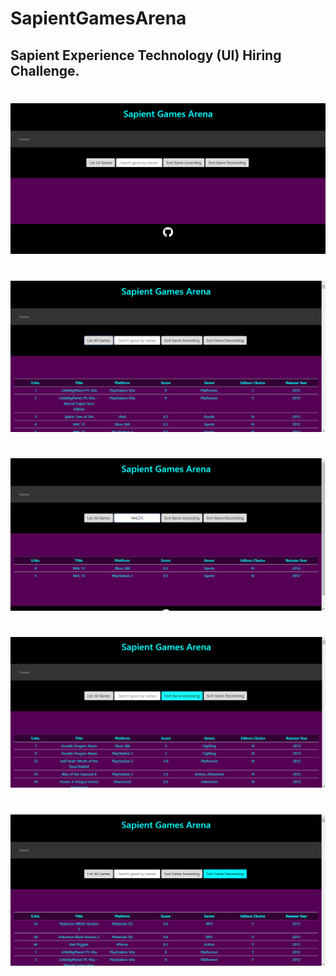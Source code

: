 # SapientGamesArena

## Sapient Experience Technology (UI) Hiring Challenge.

#
![Home](https://raw.githubusercontent.com/Deepak5j/SapientGamesArena/master/Screenshots/1Home.PNG)
#
![Game List](https://raw.githubusercontent.com/Deepak5j/SapientGamesArena/master/Screenshots/2GameList1.PNG)
#
![Game Search](https://raw.githubusercontent.com/Deepak5j/SapientGamesArena/master/Screenshots/3SearchGame.PNG)
#
![Sort Asc](https://raw.githubusercontent.com/Deepak5j/SapientGamesArena/master/Screenshots/4SortAsc.PNG)
#
![Sort Desc](https://raw.githubusercontent.com/Deepak5j/SapientGamesArena/master/Screenshots/4SortDesc.PNG)
